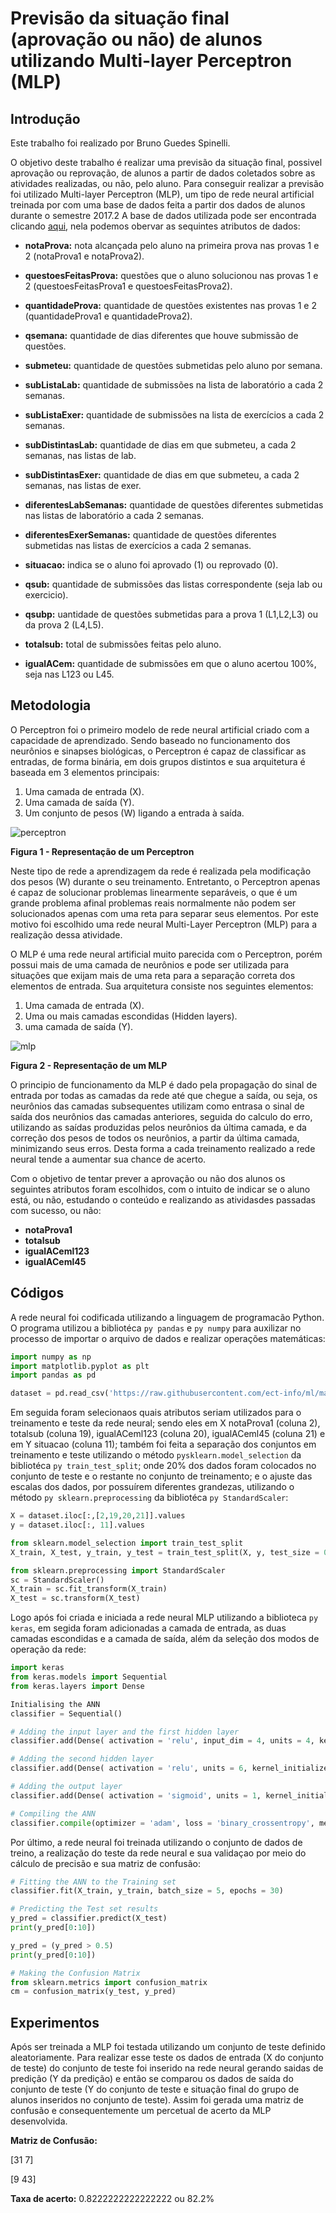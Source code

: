 # Previsão da situação final (aprovação ou não) de alunos utilizando Multi-layer Perceptron (MLP)

## Introdução

Este trabalho foi realizado por Bruno Guedes Spinelli.

O objetivo deste trabalho é realizar uma previsão da situação final, possivel aprovação ou reprovação, de alunos a partir de dados coletados sobre as atividades realizadas, ou não, pelo aluno. Para conseguir realizar a previsão foi utilizado Multi-layer Perceptron (MLP), um tipo de rede neural artificial treinada por com uma base de dados feita a partir dos dados de alunos durante o semestre 2017.2 A base de dados utilizada pode ser encontrada clicando [aqui], nela podemos obervar as sequintes atributos de dados:

* **notaProva:** nota alcançada pelo aluno na primeira prova nas provas 1 e 2 (notaProva1 e notaProva2).

* **questoesFeitasProva:** questões que o aluno solucionou nas provas 1 e 2 (questoesFeitasProva1 e questoesFeitasProva2).

* **quantidadeProva:** quantidade de questões existentes nas provas 1 e 2 (quantidadeProva1	e quantidadeProva2).

* **qsemana:** quantidade de dias diferentes que houve submissão de questões.

* **submeteu:** quantidade de questões submetidas pelo aluno por semana.

* **subListaLab:** quantidade de submissões na lista de laboratório a cada 2 semanas.

* **subListaExer:** quantidade de submissões na lista de exercícios a cada 2 semanas.

* **subDistintasLab:** quantidade de dias em que submeteu, a cada 2 semanas, nas listas de lab.

* **subDistintasExer:** quantidade de dias em que submeteu, a cada 2 semanas, nas listas de exer.

* **diferentesLabSemanas:** quantidade de questões diferentes submetidas nas listas de laboratório a cada 2 semanas.

* **diferentesExerSemanas:** quantidade de questões diferentes submetidas nas listas de exercícios a cada 2 semanas.

* **situacao:** indica se o aluno foi aprovado (1) ou reprovado (0).

* **qsub:** quantidade de submissões das listas correspondente (seja lab ou exercicio).

* **qsubp:** uantidade de questões submetidas para a prova 1 (L1,L2,L3) ou da prova 2 (L4,L5).

* **totalsub:** total de submissões feitas pelo aluno.

* **igualACem:** quantidade de submissões em que o aluno acertou 100%, seja nas L123 ou L45.

## Metodologia 

O Perceptron foi o primeiro modelo de rede neural artificial criado com a capacidade de aprendizado. Sendo baseado no funcionamento dos neurônios e sinapses biológicas, o Perceptron é capaz de classificar as entradas, de forma binária, em dois grupos distintos e sua arquitetura é baseada em 3 elementos principais:

1) Uma camada de entrada (X).
2) Uma camada de saída (Y).
3) Um conjunto de pesos (W) ligando a entrada à saída.

![perceptron]

**Figura 1 - Representação de um Perceptron**

Neste tipo de rede a aprendizagem da rede é realizada pela modificação dos pesos (W) durante o seu treinamento. Entretanto, o Perceptron apenas é capaz de solucionar problemas linearmente separáveis, o que é um grande problema afinal problemas reais normalmente não podem ser solucionados apenas com uma reta para separar seus elementos. Por este motivo foi escolhido uma rede neural Multi-Layer Perceptron (MLP) para a realização dessa atividade.

O MLP é uma rede neural artificial muito parecida com o Perceptron, porém possui mais de uma camada de neurônios e pode ser utilizada para situações que exijam mais de uma reta para a separação correta dos elementos de entrada. Sua arquitetura consiste nos seguintes elementos:

1) Uma camada de entrada (X).
2) Uma ou mais camadas escondidas (Hidden layers).
3) uma camada de saída (Y).

![mlp]

**Figura 2 - Representação de um MLP**

O principio de funcionamento da MLP é dado pela propagação do sinal de entrada por todas as camadas da rede até que chegue a saída, ou seja, os neurônios das camadas subsequentes utilizam como entrasa o sinal de saída dos neurônios das camadas anteriores, seguida do calculo do erro, utilizando as saídas produzidas pelos neurônios da última camada, e da correção dos pesos de todos os neurônios, a partir da última camada, minimizando seus erros. Desta forma a cada treinamento realizado a rede neural tende a aumentar sua chance de acerto.

Com o objetivo de tentar prever a aprovação ou não dos alunos os seguintes atributos foram escolhidos, com o intuito de indicar se o aluno está, ou não, estudando o conteúdo e realizando as atividasdes passadas com sucesso, ou não:

* **notaProva1**
* **totalsub**
* **igualACeml123**
* **igualACeml45**

## Códigos 

A rede neural foi codificada utilizando a linguagem de programacão Python. O programa utilizou a bibliotéca ```py pandas``` e ```py numpy``` para auxilizar no processo de importar o arquivo de dados e realizar operações matemáticas:

```py
import numpy as np
import matplotlib.pyplot as plt
import pandas as pd

dataset = pd.read_csv('https://raw.githubusercontent.com/ect-info/ml/master/dados/DataBaseLop.csv')
```
Em seguida foram selecionaos quais atributos seriam utilizados para o treinamento e teste da rede neural; sendo eles em X notaProva1 (coluna 2), totalsub (coluna 19), igualACeml123 (coluna 20), igualACeml45 (coluna 21) e em Y situacao (coluna 11); também foi feita a separação dos conjuntos em treinamento e teste utilizando o método ```pysklearn.model_selection``` da bibliotéca ```py train_test_split```; onde 20% dos dados foram colocados no conjunto de teste e o restante no conjunto de treinamento; e o ajuste das escalas dos dados, por possuírem diferentes grandezas, utilizando o método ```py sklearn.preprocessing``` da bibliotéca ```py StandardScaler```:

```py
X = dataset.iloc[:,[2,19,20,21]].values
y = dataset.iloc[:, 11].values

from sklearn.model_selection import train_test_split
X_train, X_test, y_train, y_test = train_test_split(X, y, test_size = 0.2, random_state = 0)

from sklearn.preprocessing import StandardScaler
sc = StandardScaler()
X_train = sc.fit_transform(X_train)
X_test = sc.transform(X_test)
```
Logo após foi criada e iniciada a rede neural MLP utilizando a biblioteca ```py keras```, em segida foram adicionadas a camada de entrada, as duas camadas escondidas e a camada de saída, além da seleção dos modos de operação da rede:

```py
import keras
from keras.models import Sequential
from keras.layers import Dense

Initialising the ANN
classifier = Sequential()

# Adding the input layer and the first hidden layer
classifier.add(Dense( activation = 'relu', input_dim = 4, units = 4, kernel_initializer = 'uniform'))

# Adding the second hidden layer
classifier.add(Dense( activation = 'relu', units = 6, kernel_initializer = 'uniform' ))

# Adding the output layer
classifier.add(Dense( activation = 'sigmoid', units = 1, kernel_initializer = 'uniform'))

# Compiling the ANN
classifier.compile(optimizer = 'adam', loss = 'binary_crossentropy', metrics = ['accuracy'])
```

Por último, a rede neural foi treinada utilizando o conjunto de dados de treino, a realização do teste da rede neural e sua validaçao por meio do cálculo de precisão e sua matriz de confusão:

```py
# Fitting the ANN to the Training set
classifier.fit(X_train, y_train, batch_size = 5, epochs = 30)

# Predicting the Test set results
y_pred = classifier.predict(X_test)
print(y_pred[0:10])

y_pred = (y_pred > 0.5)
print(y_pred[0:10])

# Making the Confusion Matrix
from sklearn.metrics import confusion_matrix
cm = confusion_matrix(y_test, y_pred)
``` 

## Experimentos 

Após ser treinada a MLP foi testada utilizando um conjunto de teste definido aleatoriamente. Para realizar esse teste os dados de entrada (X do conjunto de teste) do conjunto de teste foi inserido na rede neural gerando saidas de predição (Y da predição) e então se comparou os dados de saída do conjunto de teste (Y do conjunto de teste e situação final do grupo de alunos inseridos no conjunto de teste). Assim foi gerada uma matriz de confusão e consequentemente um percetual de acerto da MLP desenvolvida.

**Matriz de Confusão:**

[31 7]

[9 43]

**Taxa de acerto:**
0.8222222222222222 ou 82.2%

<!-- Links -->

[aqui]: https://github.com/ect-info/ml/blob/master/dados/DataBaseLop.csv
[perceptron]: https://upload.wikimedia.org/wikipedia/commons/thumb/b/b4/Sadssa.png/469px-Sadssa.png
[mlp]: https://1.bp.blogspot.com/-Xal8aZ5MDL8/WlJm8dh1J9I/AAAAAAAAAo4/uCj6tt4T3T0HHUY4uexNuq2BXTUwcChqACLcBGAs/s1600/Multilayer-Perceptron.jpg
